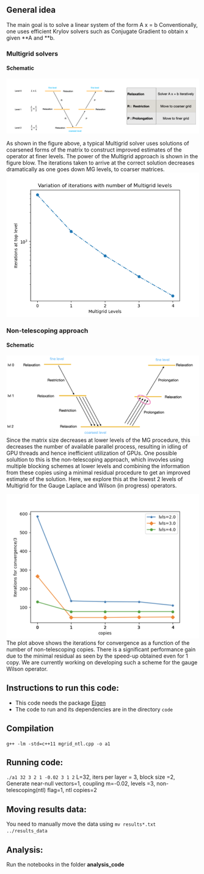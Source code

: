 
## General idea
The main goal is to solve a linear system of the form A x = b
Conventionally, one uses efficient Krylov solvers such as Conjugate Gradient to obtain x given **A and **b.

### Multigrid solvers 
#### Schematic
![Schematic](https://github.com/vmos1/Code_highlights/blob/main/1_Multigrid_2d/images/MGrid_schematic.png)

As shown in the figure above, a typical Multigrid solver uses solutions of coarsened forms of the matrix to construct improved estimates of the operator at finer levels. The power of the Multigrid approach is shown in the figure blow. The iterations taken to arrive at the correct solution decreases dramatically as one goes down MG levels, to coarser matrices.
![MG_performance](https://github.com/vmos1/Code_highlights/blob/main/1_Multigrid_2d/images/MG_iterations_vs_levels.png)

### Non-telescoping approach
#### Schematic
![Non-telescoping schematic](https://github.com/vmos1/Code_highlights/blob/main/1_Multigrid_2d/images/ntl_schematic.png)
Since the matrix size decreases at lower levels of the MG procedure, this decreases the number of available parallel process, resulting in idling of GPU threads and hence inefficient utilization of GPUs. One possible solultion to this is the non-telescoping approach, which invovles using multiple blocking schemes at lower levels and combining the information from these copies using a minimal residual procedure to get an improved estimate of the solution. Here, we explore this at the lowest 2 levels of Multigrid for the Gauge Laplace and Wilson (in progress) operators.

![Results for Laplace operator](https://github.com/vmos1/Code_highlights/blob/main/1_Multigrid_2d/images/ntl_laplace.png)
The plot above shows the iterations for convergence as a function of the number of non-telescoping copies. There is a significant performance gain due to the minimal residual as seen by the speed-up obtained even for 1 copy.
We are currently working on developing such a scheme for the gauge Wilson operator.


## Instructions to run this code: 
- This code needs the package [Eigen](https://eigen.tuxfamily.org/index.php?title=Main_Page)
- The code to run and its dependencies are in the directory `code`

## Compilation
`g++ -lm -std=c++11 mgrid_ntl.cpp -o a1 `

## Running code: 
`./a1 32 3 2 1 -0.02 3 1 2`
L=32, iters per layer = 3, block size =2, Generate near-null vectors=1, coupling m=-0.02, levels =3, non-telescoping(ntl) flag=1, ntl copies=2

## Moving results data: 
You need to manually move the data using 
`mv results*.txt ../results_data`

## Analysis: 
Run the notebooks in the folder **analysis_code**
